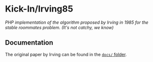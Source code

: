 # Kick-In/Irving85
_PHP implementation of the algorithm proposed by Irving in 1985 for the stable roommates problem._
_(It's not catchy, we know)_

## Documentation
The original paper by Irving can be found in the [`docs/` folder](https://github.com/Kick-In/irving85/blob/master/doc/).
